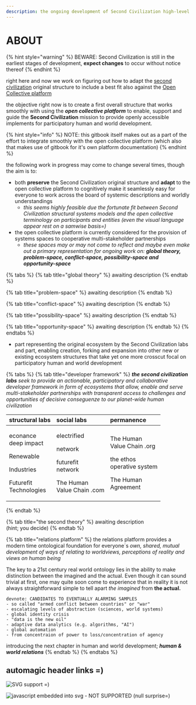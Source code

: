 ```yaml
---
description: the ongoing development of Second Civilization high-level structure
---
```


# ABOUT

{% hint style="warning" %}
BEWARE: Second Civilization is still in the earliest stages of development, **expect changes** to occur without notice thereof
{% endhint %}

right here and now we work on figuring out how to adapt the [second civilization](https://opencollective.com/secondcivilization) original structure to include a best fit also against the [Open Collective platform](https://opencollective.com/)

the objective right now is to create a first overall structure that works smoothly with using the _**open collective platform**_ to enable, support and guide the **Second Civilization** mission to provide openly accessible implements for participatory human and world development.

{% hint style="info" %}
NOTE: this gitbook itself makes out as a part of the effort to integrate smoothly with the open collective platform \(which also that makes use of gitbook for it's own platform documentation\)
{% endhint %}

the following work in progress may come to change several times, though the aim is to:

* both **preserve** the Second Civilization original structure and **adapt** to the open collective platform to cognitively make it seamlessly easy for everyone to work across the board of systemic descriptions and worldly understandings 
  * _this seems highly feasible due the fortunate fit between Second Civilization structural systems models and the open collective terminology on participants and entities \(even the visual language appear rest on a samwise basis=\)_ 
* the open collective platform is currently considered for the provision of systems spaces to cooperative multi-stakeholder partnerships 
  * _these spaces may or may not come to reflect and maybe even make out a primary representation for ongoing work on: **global theory, problem-space, conflict-space, possibility-space and opportunity-space**_

{% tabs %}
{% tab title="global theory" %}
awaiting description
{% endtab %}

{% tab title="problem-space" %}
awaiting description
{% endtab %}

{% tab title="conflict-space" %}
awaiting description
{% endtab %}

{% tab title="possibility-space" %}
awaiting description
{% endtab %}

{% tab title="opportunity-space" %}
awaiting description
{% endtab %}
{% endtabs %}

* part representing the original ecosystem by the Second Civilization labs and part, enabling creation, forking and expansion into other new or existing ecosystem structures that take yet one more crosscut focal on participatory human and world development

{% tabs %}
{% tab title="developer framework" %}
_**the second civilization labs** seek to provide an actionable, participatory and collaborative developer framework in form of ecosystems that allow, enable and serve multi-stakeholder partnerships with transparent access to challenges and opportunities of decisive conseguenze to our planet-wide human civilization_

<table>
  <thead>
    <tr>
      <th style="text-align:left">structural labs</th>
      <th style="text-align:left">social labs</th>
      <th style="text-align:left">permanence</th>
    </tr>
  </thead>
  <tbody>
    <tr>
      <td style="text-align:left">
        <p>econance
          <br />deep impact</p>
        <p></p>
        <p>Renewable</p>
        <p>Industries</p>
        <p></p>
        <p>Futurefit
          <br />Technologies</p>
      </td>
      <td style="text-align:left">
        <p>electrified</p>
        <p>network</p>
        <p></p>
        <p>futurefit
          <br />network</p>
        <p></p>
        <p>The Human
          <br />Value Chain .com</p>
      </td>
      <td style="text-align:left">
        <p>The Human
          <br />Value Chain .org</p>
        <p></p>
        <p>the ethos
          <br />operative system</p>
        <p></p>
        <p>The Human
          <br />Agreement</p>
      </td>
    </tr>
  </tbody>
</table>
{% endtab %}

{% tab title="the second theory" %}
awaiting description   
\(hint; you decide\)
{% endtab %}

{% tab title="relations platform" %}
the relations platform provides a modern time ontological foundation for everyone´s _own, shared, mutual development of ways of relating to worldviews, perceptions of reality and views on human being_

The key to a 21st century real world ontology lies in the ability to make distinction between the imagined and the actual. Even though it can sound trivial at first, one may quite soon come to experience that in reality it is not always straightforward simple to tell apart _the imagined_ from **the actual.**

```text
devnote: CANDIDATES TO EVENTUALLY ALARMING SAMPLES
- so called "armed conflict between countries" or "war"
- escalating levels of abstraction (sciences, world systems)
- global identity crisis 
- "data is the new oil"
- adaptive data analytics (e.g. algorithms, "AI")
- global automation 
- from concentraion of power to loss/concentration of agency
```

introducing the next chapter in human and world development; _**human & world relations**_ 
{% endtab %}
{% endtabs %}

## automagic header links =\)

![SVG support =\)](http://www.gwoptics.org/research/et/layout/ET_layout_02.svg)



![javascript embedded into svg - NOT SUPPORTED \(null surprise=\)](http://sozi.wdfiles.com/local--files/presentations/AFM-sozi3.svg)











